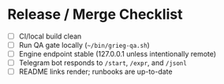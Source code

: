 # Release / Merge Checklist

- [ ] CI/local build clean
- [ ] Run QA gate locally (`~/bin/grieg-qa.sh`)
- [ ] Engine endpoint stable (127.0.0.1 unless intentionally remote)
- [ ] Telegram bot responds to `/start`, `/expr`, and `/jsonl`
- [ ] README links render; runbooks are up-to-date
